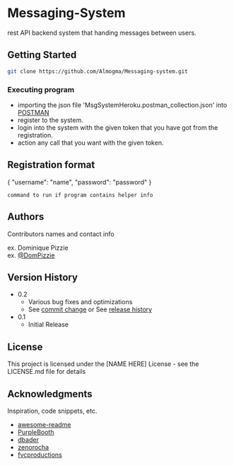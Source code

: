 # Messaging-System

rest API backend system that handing messages between users.

## Getting Started

```bash
git clone https://github.com/Almogma/Messaging-system.git
```
### Executing program

* importing the json file 'MsgSystemHeroku.postman_collection.json' into [POSTMAN](https://web.postman.co/)
* register to the system.
* login into the system with the given token that you have got from the registration.
* action any call that you want with the given token.


## Registration format

{
    "username": "name",
    "password": "password"
}
```
command to run if program contains helper info
```

## Authors

Contributors names and contact info

ex. Dominique Pizzie  
ex. [@DomPizzie](https://twitter.com/dompizzie)

## Version History

* 0.2
    * Various bug fixes and optimizations
    * See [commit change]() or See [release history]()
* 0.1
    * Initial Release

## License

This project is licensed under the [NAME HERE] License - see the LICENSE.md file for details

## Acknowledgments

Inspiration, code snippets, etc.
* [awesome-readme](https://github.com/matiassingers/awesome-readme)
* [PurpleBooth](https://gist.github.com/PurpleBooth/109311bb0361f32d87a2)
* [dbader](https://github.com/dbader/readme-template)
* [zenorocha](https://gist.github.com/zenorocha/4526327)
* [fvcproductions](https://gist.github.com/fvcproductions/1bfc2d4aecb01a834b46)

